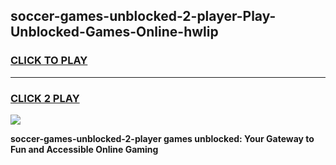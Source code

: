 
## soccer-games-unblocked-2-player-Play-Unblocked-Games-Online-hwlip
<h3>
<a href="https://premium76.site?title=soccer-games-unblocked-2-player&ref=24A">CLICK TO PLAY</a></h3>
<hr>

<h3>
<a href="https://premium76.site?title=soccer-games-unblocked-2-player&ref=24A">CLICK 2 PLAY</a>
  
</h3>

<a href="https://premium76.site?title=soccer-games-unblocked-2-player&ref=24A"><img src="https://clearcache.store/games.png"></a>


**soccer-games-unblocked-2-player games unblocked: Your Gateway to Fun and Accessible Online Gaming**
